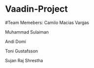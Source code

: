 # Vaadin-Project
#Team Memebers:
Camilo Macias Vargas

Muhammad Sulaiman

Andi Domi 

Toni Gustafsson 

Sujan Raj Shrestha
